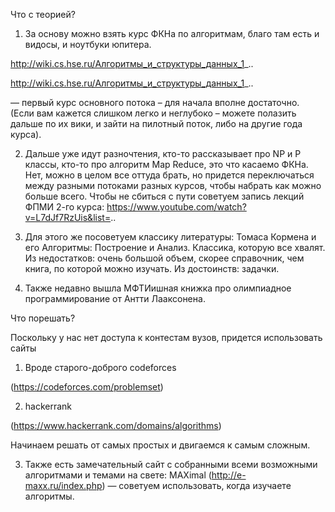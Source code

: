 Что с теорией?

1) За основу можно взять курс ФКНа по алгоритмам, благо там есть и видосы, и ноутбуки юпитера.

http://wiki.cs.hse.ru/Алгоритмы_и_структуры_данных_1_..

http://wiki.cs.hse.ru/Алгоритмы_и_структуры_данных_1_..

— первый курс основного потока – для начала вполне достаточно. (Если вам кажется слишком легко и неглубоко – можете полазить дальше по их вики, и зайти на пилотный поток, либо на другие года курса).

2) Дальше уже идут разночтения, кто-то рассказывает про NP и P классы, кто-то про алгоритм Map Reduce, это что касаемо ФКНа. Нет, можно в целом все оттуда брать, но придется переключаться между разными потоками разных курсов, чтобы набрать как можно больше всего. Чтобы не сбиться с пути советуем запись лекций ФПМИ 2-го курса: https://www.youtube.com/watch?v=L7dJf7RzUis&list=..

3) Для этого же посоветуем классику литературы: Томаса Кормена и его Алгоритмы: Построение и Анализ. Классика, которую все хвалят. Из недостатков: очень большой объем, скорее справочник, чем книга, по которой можно изучать. Из достоинств: задачки.

4) Также недавно вышла МФТИишная книжка про олимпиадное программирование от Антти Лааксонена. 

Что порешать?

Поскольку у нас нет доступа к контестам вузов, придется использовать сайты

1) Вроде старого-доброго codeforces

(https://codeforces.com/problemset)

2) hackerrank

(https://www.hackerrank.com/domains/algorithms)

Начинаем решать от самых простых и двигаемся к самым сложным.

3) Также есть замечательный сайт с собранными всеми возможными алгоритмами и темами на свете: MAXimal (http://e-maxx.ru/index.php) — советуем использовать, когда изучаете алгоритмы.